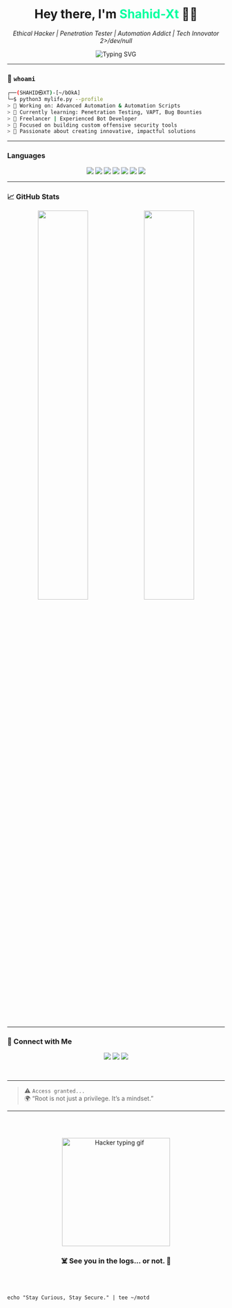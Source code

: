 
<h1 align="center">Hey there, I'm <span style="color:#00ff9f;">Shahid-Xt</span> 👨‍💻</h1>
<p align="center">
  <em>Ethical Hacker | Penetration Tester | Automation Addict | Tech Innovator 2>/dev/null </em>
</p>

<div align="center">
  <img src="https://readme-typing-svg.herokuapp.com?font=Fira+Code&duration=3000&pause=1000&color=00FF9F&vCenter=true&width=441&lines=Hello+World!+%F0%9F%91%8B;I+am+Shahidxt+%F0%9F%94%91;Let's+Break+Things...+Securely!+%F0%9F%92%A5" alt="Typing SVG" />
</div>

---

### 🧠 ` whoami `

```bash
┌──(SHAHID㉿XT)-[~/bOkA]
└─$ python3 mylife.py --profile
> 🔭 Working on: Advanced Automation & Automation Scripts  
> 🧠 Currently learning: Penetration Testing, VAPT, Bug Bounties  
> 💼 Freelancer | Experienced Bot Developer  
> 🎯 Focused on building custom offensive security tools  
> 🚀 Passionate about creating innovative, impactful solutions  
````

---

###  Languages

<p align="center">
  <img src="https://img.shields.io/badge/Python-3776AB?style=for-the-badge&logo=python&logoColor=white" />
  <img src="https://img.shields.io/badge/JavaScript-F7DF1E?style=for-the-badge&logo=javascript&logoColor=black" />
  <img src="https://img.shields.io/badge/PHP-777BB4?style=for-the-badge&logo=php&logoColor=white" />
  <img src="https://img.shields.io/badge/Bash-121011?style=for-the-badge&logo=gnubash&logoColor=white" />
  <img src="https://img.shields.io/badge/PowerShell-5391FE?style=for-the-badge&logo=powershell&logoColor=white" />
    <img src="https://img.shields.io/badge/C-00599C?style=for-the-badge&logo=c&logoColor=white" />
  <img src="https://img.shields.io/badge/C++-00599C?style=for-the-badge&logo=c%2B%2B&logoColor=white" />

</p>

---

### 📈 GitHub Stats

<p align="center">
  <img width="48%" src="https://github-readme-stats.vercel.app/api?username=SHAHID-XT&show_icons=true&theme=radical&hide_border=true" />
  <img width="48%" src="https://github-readme-stats.vercel.app/api/top-langs/?username=SHAHID-XT&layout=compact&theme=radical&hide_border=true" />
</p>

---
### 🧿 Connect with Me
<p align="center">
  <a href="mailto:shahidxtshahid@gmail.com"><img src="https://img.shields.io/badge/Email-0078D4?style=for-the-badge&logo=gmail&logoColor=white" /></a>
  <a href="https://linkedin.com/in/shahidxt"><img src="https://img.shields.io/badge/LinkedIn-0A66C2?style=for-the-badge&logo=linkedin&logoColor=white" /></a>
  <a href="https://instagram.com/shahidxt"><img src="https://img.shields.io/badge/Instagram-E4405F?style=for-the-badge&logo=instagram&logoColor=white" /></a>
</p>
<br>



---
> ⚠️ `Access granted...`  
> 🌍  “Root is not just a privilege. It’s a mindset.”  
---
<br>
<br>



<p align="center" >
  <img src="https://media.giphy.com/media/qgQUggAC3Pfv687qPC/giphy.gif" width="250" alt="Hacker typing gif" />
</p>

<h3 align="center">☠️ See you in the logs... or not. 🖤</h3>
<br>



```

echo "Stay Curious, Stay Secure." | tee ~/motd

```

